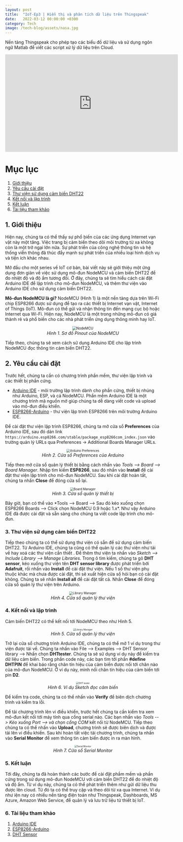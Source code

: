 ```yaml
---
layout: post
title:  "IoT-Ep3 | Hiển thị và phân tích dữ liệu trên Thingspeak"
date:   2022-03-12 00:00:00 +0300
category: Tech
image: /tech-blog/assets/nasa.jpg
---
```

Nền tảng Thingspeak cho phép tạo các biểu đồ dữ liệu và sử dụng ngôn ngữ Matlab để viết các script xử lý dữ liệu trên Cloud.

<p align="center">
<iframe width="560" height="315" src="https://www.youtube.com/embed/Xu68phWUE6Q" title="YouTube video player" frameborder="0" allow="accelerometer; autoplay; clipboard-write; encrypted-media; gyroscope; picture-in-picture" allowfullscreen></iframe>
</p>

# Mục lục
1. [Giới thiệu](#Section1)
2. [Yêu cầu cài đặt](#Section2)
3. [Thư viện sử dụng cảm biến DHT22](#Section3)
4. [Kết nối và lập trình](#Section4)
5. [Kết luận](#Section5)
6. [Tài liệu tham khảo](#Section6)


## 1. Giới thiệu <a name="Section1"></a>
Hiện nay, chúng ta có thể thấy sự phổ biến của các ứng dụng Internet vạn vật này một tăng. Việc trang bị cảm biến theo dõi môi trường từ xa không còn là một trở ngại lớn nữa. Sự phát triển của công nghệ thông tin và hệ thống viễn thông đã thúc đẩy mạnh sự phát triển của nhiều loại hình dịch vụ và tiện ích khác nhau.

Mở đầu cho một series về IoT cơ bản, bài viết này sẽ giới thiệu một ứng dụng đơn giản về việc sử dụng mô-đun NodeMCU và cảm biến DHT22 để đo nhiệt độ và độ ẩm tương đối. Ở đây, chúng ta sẽ tìm hiểu cách cài đặt Arduino IDE để lập trình cho mô-đun NodeMCU, và thêm thư viện vào Arduino IDE cho sử dụng cảm biến DHT22.

**Mô-đun NodeMCU là gì?** NodeMCU (Hình 1) là một nền tảng dựa trên Wi-Fi chip ESP8266 được sử dụng để tạo ra các thiết bị Internet vạn vật, Internet of Things (IoT). Mô-đun có thể gửi và nhận thông tin đến mạng cục bộ hoặc Internet qua Wi-Fi. Hiện nay, NodeMCU là một trong những mô-đun có giá thành rẻ và phổ biến  cho các nhà phát triển ứng dụng thông minh hay IoT.
<p align="center">
  <img alt="NodeMCU" src="/tech-blog/assets/NodeMCU.jpeg" style="zoom:80%">
  <br>
    <em>Hình 1. Sơ đồ Pinout của NodeMCU</em>
</p>

Tiếp theo, chúng ta sẽ xem cách sử dụng Arduino IDE cho lập trình NodeMCU đọc thông tin cảm biến DHT22.

## 2. Yêu cầu cài đặt <a name="Section2"></a>
Trước hết, chúng ta cần có chương trình phần mềm, thư viện lập trình và các thiết bị phần cứng.
- [Arduino IDE](https://www.arduino.cc/) - môi trường lập trình dành cho phần cứng, thiết bị nhúng như Arduino, ESP, và cả NodeMCU. Phần mềm Arduino IDE là một chương trình mã nguồn mở giúp chúng ta dễ dàng viết code và upload vào mô-đun điều khiển.
- [ESP8266-Arduino](https://github.com/esp8266/Arduino) - thư viện lập trình ESP8266 trên môi trường Arduino IDE.

Để cài đặt thư viện lập trình ESP8266, chúng ta mở cửa sổ **Preferences** của Arduino IDE, sau đó dán link ```https://arduino.esp8266.com/stable/package_esp8266com_index.json``` vào trường quản lý URLs qua Preferences -> Additional Boards Manager URLs.
<p align="center">
  <img alt="Arduino Preferences" src="/tech-blog/assets/Arduino.png" style="zoom:70%">
  <br>
    <em>Hình 2. Cửa sổ Preferences của Arduino</em>
</p>

Tiếp theo mở cửa sổ quản lý thiết bị bằng cách nhấn vào *Tools --> Board --> Board Manager*. Nhập tìm kiếm **ESP8266**, sau đó nhấn vào **Install** để cài đặt thư viện lập trình cho mô-đun NodeMCU. Sau khi cài đặt hoàn tất, chúng ta nhấn **Close** để đóng cửa sổ lại.
<p align="center">
  <img alt="Board Manager" src="/tech-blog/assets/BoardsManage.png" style="zoom:70%">
  <br>
    <em>Hình 3. Cửa sổ quản lý thiết bị</em>
</p>
Bây giờ, bạn có thể vào *Tools --> Board --> Sau đó kéo xuống chọn ESP8266 Boards --> Click chọn NodeMCU 0.9 hoặc 1.x*. Như vậy Arduino IDE đã được cài đặt và sẵn sàng cho chúng ta viết code lập trình cho mô-đun.

### 3. Thư viện sử dụng cảm biến DHT22 <a name="Section3"></a>
Tiếp theo chúng ta có thể sử dụng thư viện có sẵn để sử dụng cảm biến DHT22. Từ Arduino IDE, chúng ta cũng có thể quản lý các thư viện như tải về hay xoá các thư viện cần thiết . Để thêm thư viện ta nhấn vào *Sketch --> Include Library --> Manage Libraries*. Trong ô tìm kiếm, chúng ta gõ **DHT sensor**, kéo xuống thư viện tên **DHT sensor library** được phát triển bới **Adafruit**, rồi nhấn vào **Install** để cài đặt thư viện. Nếu 1 số thư viện phụ thuộc khác mà chưa được cài đặt, thì sẽ xuất hiện cửa sổ hỏi bạn có cài đặt không. Chúng ta sẽ nhấn **Install all** để cài đặt tất cả. Nhấn **Close** để đóng cửa sổ quán lý thư viện trên Arduino.
<p align="center">
  <img alt="Library Manager" src="/tech-blog/assets/LibManager.png" style="zoom:70%">
  <br>
    <em>Hình 4. Cửa sổ quản lý thư viện</em>
</p>

### 4. Kết nối và lập trình <a name="Section4"></a>
Cảm biến DHT22 có thể kết nối tới NodeMCU theo như Hình 5.
<p align="center">
  <img alt="Library Manager" src="/tech-blog/assets/NodeMCU_DHT.png" style="zoom:50%">
  <br>
    <em>Hình 5. Cửa sổ quản lý thư viện</em>
</p>

Trở lại cửa sổ chương trình Arduino IDE, chúng ta có thể mở 1 ví dụ trong thư viện được tải về. Chúng ta nhấn vào File --> Examples --> DHT Sensor library --> Nhấn chọn **DHTtester**. Chúng ta sẽ sử dụng ví dụ này để kiếm tra dữ liệu cảm biến.
Trong phần code này, các bạn tìm tới phần **#define DHTPIN** để khai báo rằng chân tín hiệu của cảm biến được nối tới chân nào của mô-đun NodeMCU. Ở ví dụ này, mình nối chân tín hiệu của cảm biến tới pin **D2**.
<p align="center">
  <img alt="DHT tester" src="/tech-blog/assets/DHT_sketch.png" style="zoom:50%">
  <br>
    <em>Hình 6. Ví dụ Sketch đọc cảm biến</em>
</p>

Để kiểm tra code, chúng ta có thể nhấn vào **Verify** để biên dịch chương trình và kiểm tra lỗi.

Để tải chương trình lên vi điều khiển, trước hết chúng ta cần kiểm tra xem mô-đun kết nối tới máy tính qua cổng serial nào. Các bạn nhấn vào *Tools --> Kéo xuống Port --> và chọn cổng COM* kết nối từ NodeMCU.
Tiếp theo chúng ta có thể nhấn vào **Upload**, chương trình sẽ được biên dịch và được tải lên vi điều khiển.
Sau khi hoàn tất việc tải chương trình,  chúng ta nhấn vào **Serial Monitor** để xem thông tin cảm biến được in ra màn hình.

<p align="center">
  <img alt="Serial Monitor" src="/tech-blog/assets/SerialMonitor.png" style="zoom:50%">
  <br>
    <em>Hình 7. Cửa sổ Serial Monitor</em>
</p>

### 5. Kết luận <a name="Section5"></a>
Tới đây, chúng ta đã hoàn thành các bước để cài đặt phầm mềm và phần cứng trong sử dụng mô-đun NodeMCU với cảm biến DHT22 để đo nhiệt độ và độ ẩm.
Từ ví dụ này, chúng ta có thể phát triển thêm như gửi dữ liệu thu được lên cloud. Từ đó ta có thể truy cập và theo dõi từ xa qua Internet. Ví dụ như iện nay có nhiều nền tảng điện toán như Thingspeak, Dashboards, MS Azure, Amazon Web Service, để quản lý và lưu trữ liệu từ thiết bị IoT.

### 6. Tài liệu tham khảo <a name="Section6"></a>
1. [Arduino IDE](https://www.arduino.cc/)
2. [ESP8266-Arduino](https://github.com/esp8266/Arduino)
3. [DHT Sensor](https://github.com/adafruit/DHT-sensor-library)